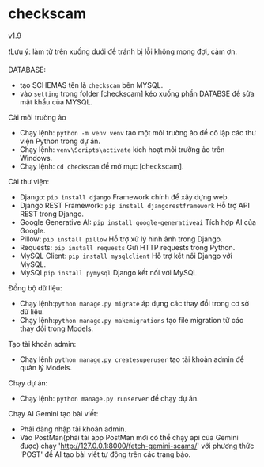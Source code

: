 # checkscam
v1.9

❗Lưu ý: làm từ trên xuống dưới để tránh bị lỗi không mong đợi, cảm ơn.

DATABASE:
- tạo SCHEMAS tên là `checkscam` bên MYSQL.
- vào `setting` trong folder [checkscam] kéo xuống phần DATABSE để sửa mật khẩu của MYSQL.

Cài môi trường ảo
- Chạy lệnh: `python -m venv venv` tạo một môi trường ảo để cô lập các thư viện Python trong dự án.
- Chạy lệnh: `venv\Scripts\activate` kích hoạt môi trường ảo trên Windows.
- Chạy lệnh: `cd checkscam` để mở mục [checkscam].

Cài thư viện:
- Django: `pip install django` Framework chính để xây dựng web.  
- Django REST Framework: `pip install djangorestframework` Hỗ trợ API REST trong Django.  
- Google Generative AI: `pip install google-generativeai` Tích hợp AI của Google.  
- Pillow: `pip install pillow` Hỗ trợ xử lý hình ảnh trong Django.
- Requests: `pip install requests` Gửi HTTP requests trong Python.
- MySQL Client: `pip install mysqlclient` Hỗ trợ kết nối Django với MySQL.
- MySQL`pip install pymysql` Django kết nối với MySQL

Đồng bộ dữ liệu:
- Chạy lệnh:`python manage.py migrate` áp dụng các thay đổi trong cơ sở dữ liệu.
- Chạy lệnh:`python manage.py makemigrations` tạo file migration từ các thay đổi trong Models.

Tạo tài khoản admin:
- Chạy lệnh `python manage.py createsuperuser` tạo tài khoàn admin để quản lý Models.

Chạy dự án:
- Chạy lệnh: `python manage.py runserver` để chạy dự án.

Chạy AI Gemini tạo bài viết:
- Phải đăng nhập tài khoản admin.
- Vào PostMan(phải tải app PostMan mới có thể chạy api của Gemini được) chạy 'http://127.0.0.1:8000/fetch-gemini-scams/' với phương thức 'POST' để AI tạo bài viết tự động trên các trang báo.
